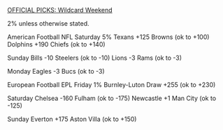 [OFFICIAL PICKS: Wildcard Weekend
](https://sportspicks.locals.com/post/5112441/official-picks-wildcard-weekend)

2% unless otherwise stated.

American Football
NFL
Saturday
5% Texans +125 Browns (ok to +100)
Dolphins +190 Chiefs (ok to +140)

Sunday
Bills -10 Steelers (ok to -10)
Lions -3 Rams (ok to -3)

Monday
Eagles -3 Bucs (ok to -3)

European Football
EPL
Friday
1% Burnley-Luton Draw +255 (ok to +230)

Saturday
Chelsea -160 Fulham (ok to -175)
Newcastle +1 Man City (ok to -125)

Sunday
Everton +175 Aston Villa (ok to +150)
